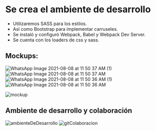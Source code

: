 # Se crea el ambiente de desarrollo

- Utilizaremos SASS para los estilos.
- Así como Bootstrap para implementar carruseles.
- Se instaló y configuró Webpack, Babel y Webpack Dev Server.
- Se cuenta con los loaders de css y sass.

## Mockups:
![WhatsApp Image 2021-08-08 at 11 50 37 AM (1)](https://user-images.githubusercontent.com/83996624/128800980-1a472c1b-dbc9-45d3-a7b8-7eb1991c2b1c.jpeg)
![WhatsApp Image 2021-08-08 at 11 50 37 AM](https://user-images.githubusercontent.com/83996624/128801006-e3c68ae1-94f2-4c36-a4ce-6c50c6be7129.jpeg)
![WhatsApp Image 2021-08-08 at 11 50 36 AM (1)](https://user-images.githubusercontent.com/83996624/128800886-db9fd86d-8dfd-4c4f-a9ca-8e2573707018.jpeg)
![WhatsApp Image 2021-08-08 at 11 50 36 AM](https://user-images.githubusercontent.com/83996624/128801015-73cd055b-f8ba-46a2-9899-6a5873351d29.jpeg)


![mockup](https://user-images.githubusercontent.com/83996624/128801090-56dfbc95-72cd-4960-aeaa-3900beb009db.png)

## Ambiente de desarrollo y colaboración
![ambienteDeDesarrollo](https://user-images.githubusercontent.com/83996624/128801193-102f3d4e-0284-46fd-95aa-c39fe7656264.png)
![gitColaboracion](https://user-images.githubusercontent.com/83996624/128801194-15ef19aa-0f95-4f36-8bda-0572579df670.png)

